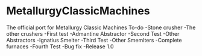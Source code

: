 # MetallurgyClassicMachines
The official port for Metallurgy Classic Machines
To-do
-Stone crusher
-The other crushers
-First test
-Admantine Abstractor
-Second Test
-Other Abstractors
-Ignatius Smelter
-Third Test
-Other Smemlters
-Complete furnaces
-Fourth Test
-Bug fix
-Release 1.0
